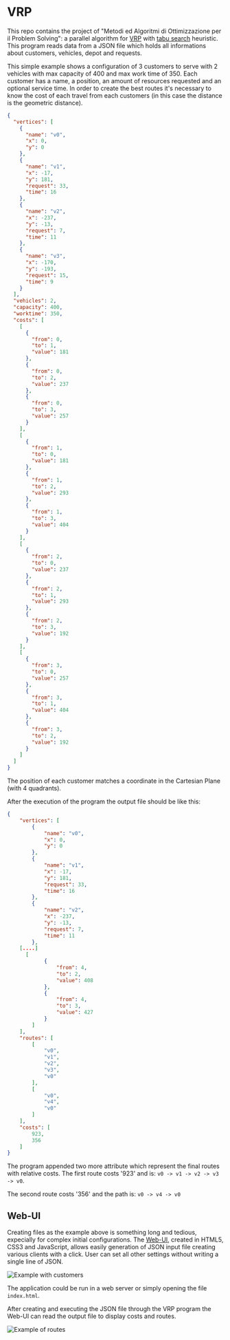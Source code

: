 # VRP
This repo contains the project of "Metodi ed Algoritmi di Ottimizzazione per il Problem Solving": a parallel algorithm for [VRP](https://en.wikipedia.org/wiki/Vehicle_routing_problem) with [tabu search](https://en.wikipedia.org/wiki/Tabu_search) heuristic.
This program reads data from a JSON file which holds all informations about customers, vehicles, depot and requests.

This simple example shows a configuration of 3 customers to serve with 2 vehicles with max capacity of 400 and max work time of 350. Each customer has a name, a position, an amount of resources requested and an optional service time. In order to create the best routes it's necessary to know the cost of each travel from each customers (in this case the distance is the geometric distance).
```json
{
  "vertices": [
    {
      "name": "v0",
      "x": 0,
      "y": 0
    },
    {
      "name": "v1",
      "x": -17,
      "y": 181,
      "request": 33,
      "time": 16
    },
    {
      "name": "v2",
      "x": -237,
      "y": -13,
      "request": 7,
      "time": 11
    },
    {
      "name": "v3",
      "x": -170,
      "y": -193,
      "request": 15,
      "time": 9
    }
  ],
  "vehicles": 2,
  "capacity": 400,
  "worktime": 350,
  "costs": [
    [
      {
        "from": 0,
        "to": 1,
        "value": 181
      },
      {
        "from": 0,
        "to": 2,
        "value": 237
      },
      {
        "from": 0,
        "to": 3,
        "value": 257
      }
    ],
    [
      {
        "from": 1,
        "to": 0,
        "value": 181
      },
      {
        "from": 1,
        "to": 2,
        "value": 293
      },
      {
        "from": 1,
        "to": 3,
        "value": 404
      }
    ],
    [
      {
        "from": 2,
        "to": 0,
        "value": 237
      },
      {
        "from": 2,
        "to": 1,
        "value": 293
      },
      {
        "from": 2,
        "to": 3,
        "value": 192
      }
    ],
    [
      {
        "from": 3,
        "to": 0,
        "value": 257
      },
      {
        "from": 3,
        "to": 1,
        "value": 404
      },
      {
        "from": 3,
        "to": 2,
        "value": 192
      }
    ]
  ]
}
```
The position of each customer matches a coordinate in the Cartesian Plane (with 4 quadrants).

After the execution of the program the output file should be like this:
```json
{
    "vertices": [
        {
            "name": "v0",
            "x": 0,
            "y": 0
        },
        {
            "name": "v1",
            "x": -17,
            "y": 181,
            "request": 33,
            "time": 16
        },
        {
            "name": "v2",
            "x": -237,
            "y": -13,
            "request": 7,
            "time": 11
        },
    [....]
      [
            {
                "from": 4,
                "to": 2,
                "value": 408
            },
            {
                "from": 4,
                "to": 3,
                "value": 427
            }
        ]
    ],
    "routes": [
        [
            "v0",
            "v1",
            "v2",
            "v3",
            "v0"
        ],
        [
            "v0",
            "v4",
            "v0"
        ]
    ],
    "costs": [
        923,
        356
    ]
}
```
The program appended two more attribute which represent the final routes with relative costs.
The first route costs '923' and is:
`v0 -> v1 -> v2 -> v3 -> v0`.

The second route costs '356' and the path is:
`v0 -> v4 -> v0`

## Web-UI
Creating files as the example above is something long and tedious, expecially for complex initial configurations.
The [Web-UI](vrp-init/), created in HTML5, CSS3 and JavaScript, allows easily generation of JSON input file creating various clients with a click. User can set all other settings without writing a single line of JSON.

![Example with customers](https://raw.githubusercontent.com/edoz90/VRP-tabu/master/screenshot/customers.png "Example")

The application could be run in a web server or simply opening the file `index.html`.

After creating and executing the JSON file through the VRP program the Web-UI can read the output file to display costs and routes.

![Example of routes](https://raw.githubusercontent.com/edoz90/VRP-tabu/master/screenshot/routes.png "Routes and costs")
